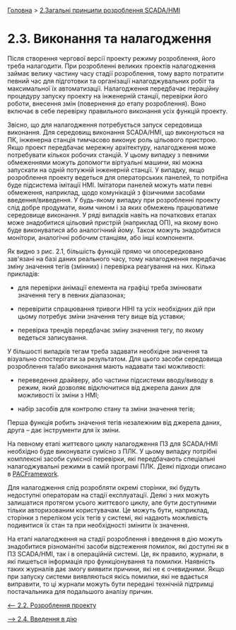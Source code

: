 [Головна](README.md) > [2.Загальні принципи розроблення SCADA/HMI](2.md)

# 2.3. Виконання та налагодження 

Після створення чергової версії проекту режиму розроблення, його треба налагодити. При розробленні великих проектів налагодження займає велику частину часу стадії розроблення, тому варто потратити певний час для підготовки та організації налагоджувальних робіт та максимальної їх автоматизації. Налагодження передбачає ітераційну процедуру запуску проекту на інженерній станції, перевірки його роботи, внесення змін (повернення до етапу розроблення). Воно включає в себе перевірку правильного виконання усіх функцій проекту. 

Звісно, що для налагодження потребується запуск середовища виконання. Для середовищ виконання SCADA/HMI, що виконуються на ПК, інженерна станція тимчасово виконує роль цільового пристрою. Якщо проект передбачає мережну архітектуру, налагодження може потребувати кількох робочих станцій. У цьому випадку з певними обмеженнями можуть допомогти віртуальні машини, які можна запускати на одній потужній інженерній станції. У випадку, якщо розроблення проекту ведеться для операторських панелей, то потрібна буде підсистема імітації HMI. Імітатори панелей можуть мати певні обмеження, наприклад, щодо комунікацій з фізичними засобами введення/виведення. У будь-якому випадку при розробленні проекту слід добре продумати, яким чином і за яких обмежень працюватиме середовище виконання. У ряді випадків навіть на початкових етапах може знадобитися цільовий пристрій (наприклад ОП), на якому воно буде виконуватися або аналогічний йому. Також можуть знадобитися монітори, аналогічні робочим станціям, або інші компоненти.         

Як видно з рис. 2.1, більшість функцій прямо чи опосередковано зав'язані на базі даних реального часу, тому налагодження передбачає зміну значення тегів (змінних) і перевірка реагування на них. Кілька прикладів:

- для перевірки анімації елемента на графіці треба змінювати значення тегу в певних діапазонах;

- перевірити спрацювання тривоги HIHI та усіх необхідних дій при цьому потребує зміни значення тегу вище від уставки;

- перевірка трендів передбачає зміну значення тегу, по якому ведеться записування.

У більшості випадків тегам треба задавати необхідне значення та візуально спостерігати за результатом. Для цього засоби середовища розроблення та/або виконання мають надавати такі можливості:

- переведення драйверу, або частини підсистеми вводу/виводу в режим, який дозволяє відключитися від джерела даних для можливості їх зміни з HMI;

- набір засобів для контролю стану та зміни значення тегів;

Перша функція робить значення тегів незалежним від джерела даних, друга – дає інструменти для їх зміни. 

На певному етапі життєвого циклу налагодження ПЗ для SCADA/HMI необхідно буде виконувати сумісно з ПЛК. У цьому випадку потрібні комплексні засоби сумісної перевірки, які передбачають спеціальні налагоджувальні режими в самій програмі ПЛК. Деякі підходи описано в [PACFramework](https://github.com/pupenasan/PACFramework).

Для налагодження слід розробляти окремі сторінки, які будуть недоступні операторам на стадії експлуатації. Деякі з них можуть залишатися протягом усього життєвого циклу, але бути доступними тільки авторизованим користувачам. Це можуть бути, наприклад, сторінки з переліком усіх тегів у системі, які надають можливість подивитися їх стан та при необхідності змінити їх значення.   

На етапі налагодження на стадії розроблення і введення в дію можуть знадобитися різноманітні засоби відстеження помилок, які доступні як в ПЗ SCADA/HMI, так і в операційній системі. Це, як правило, журнали, в які пишеться інформація про функціонування та помилки. Наявність таких журналів дає змогу виявити причини, які не є очевидними. Якщо при запуску системи виявляються якісь помилки, які не вдається виправити, то ці журнали можуть бути передані технічній підтримці постачальника для подальшого аналізу причин.    

[<-- 2.2. Розроблення проекту](2_2.md)

[--> 2.4. Введення в дію](2_4.md)